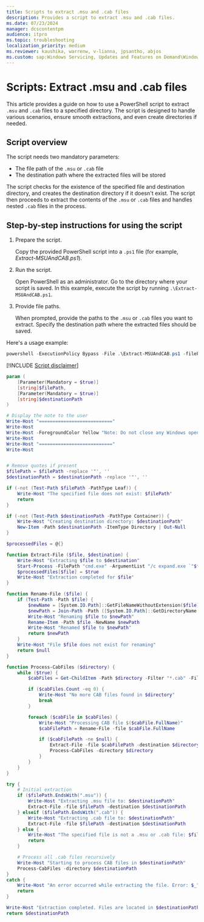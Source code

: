 ```yaml
---
title: Scripts to extract .msu and .cab files 
description: Provides a script to extract .msu and .cab files.
ms.date: 07/23/2024
manager: dcscontentpm
audience: itpro
ms.topic: troubleshooting
localization_priority: medium
ms.reviewer: kaushika, warrenw, v-lianna, jpsantho, abjos
ms.custom: sap:Windows Servicing, Updates and Features on Demand\Windows Update fails - installation stops with error, csstroubleshoot
---
```

# Scripts: Extract .msu and .cab files

This article provides a guide on how to use a PowerShell script to extract `.msu` and `.cab` files to a specified directory. The script is designed to handle various scenarios, ensure smooth extractions, and even create directories if needed.

## Script overview

The script needs two mandatory parameters:

- The file path of the `.msu` or `.cab` file
- The destination path where the extracted files will be stored

The script checks for the existence of the specified file and destination directory, and creates the destination directory if it doesn't exist. The script then proceeds to extract the contents of the `.msu` or `.cab` files and handles nested `.cab` files in the process.

## Step-by-step instructions for using the script

1. Prepare the script.

    Copy the provided PowerShell script into a `.ps1` file (for example, *Extract-MSUAndCAB.ps1*).

2. Run the script.

    Open PowerShell as an administrator. Go to the directory where your script is saved. In this example, execute the script by running `.\Extract-MSUAndCAB.ps1`.

3. Provide file paths.

    When prompted, provide the paths to the `.msu` or `.cab` files you want to extract. Specify the destination path where the extracted files should be saved.

Here's a usage example:

```powershell
powershell -ExecutionPolicy Bypass -File .\Extract-MSUAndCAB.ps1 -filePath "C:\<path>\<yourfile>.msu" -destinationPath "C:\<path>\<destination>"
```

[!INCLUDE [Script disclaimer](../../includes/script-disclaimer.md)]

```PowerShell
param (
    [Parameter(Mandatory = $true)]
    [string]$filePath,
    [Parameter(Mandatory = $true)]
    [string]$destinationPath
)

# Display the note to the user
Write-Host "==========================="
Write-Host
Write-Host -ForegroundColor Yellow "Note: Do not close any Windows opened by this script until it is completed."
Write-Host
Write-Host "==========================="
Write-Host


# Remove quotes if present
$filePath = $filePath -replace '"', ''
$destinationPath = $destinationPath -replace '"', ''

if (-not (Test-Path $filePath -PathType Leaf)) {
    Write-Host "The specified file does not exist: $filePath"
    return
}

if (-not (Test-Path $destinationPath -PathType Container)) {
    Write-Host "Creating destination directory: $destinationPath"
    New-Item -Path $destinationPath -ItemType Directory | Out-Null
}

$processedFiles = @{}

function Extract-File ($file, $destination) {
    Write-Host "Extracting $file to $destination"
    Start-Process -FilePath "cmd.exe" -ArgumentList "/c expand.exe `"$file`" -f:* `"$destination`" > nul 2>&1" -Wait -WindowStyle Hidden | Out-Null
    $processedFiles[$file] = $true
    Write-Host "Extraction completed for $file"
}

function Rename-File ($file) {
    if (Test-Path -Path $file) {
        $newName = [System.IO.Path]::GetFileNameWithoutExtension($file) + "_" + [System.Guid]::NewGuid().ToString("N") + [System.IO.Path]::GetExtension($file)
        $newPath = Join-Path -Path ([System.IO.Path]::GetDirectoryName($file)) -ChildPath $newName
        Write-Host "Renaming $file to $newPath"
        Rename-Item -Path $file -NewName $newPath
        Write-Host "Renamed $file to $newPath"
        return $newPath
    }
    Write-Host "File $file does not exist for renaming"
    return $null
}

function Process-CabFiles ($directory) {
    while ($true) {
        $cabFiles = Get-ChildItem -Path $directory -Filter "*.cab" -File | Where-Object { -not $processedFiles[$_.FullName] -and $_.Name -ne "wsusscan.cab" }

        if ($cabFiles.Count -eq 0) {
            Write-Host "No more CAB files found in $directory"
            break
        }

        foreach ($cabFile in $cabFiles) {
            Write-Host "Processing CAB file $($cabFile.FullName)"
            $cabFilePath = Rename-File -file $cabFile.FullName

            if ($cabFilePath -ne $null) {
                Extract-File -file $cabFilePath -destination $directory
                Process-CabFiles -directory $directory
            }
        }
    }
}

try {
    # Initial extraction
    if ($filePath.EndsWith(".msu")) {
        Write-Host "Extracting .msu file to: $destinationPath"
        Extract-File -file $filePath -destination $destinationPath
    } elseif ($filePath.EndsWith(".cab")) {
        Write-Host "Extracting .cab file to: $destinationPath"
        Extract-File -file $filePath -destination $destinationPath
    } else {
        Write-Host "The specified file is not a .msu or .cab file: $filePath"
        return
    }

    # Process all .cab files recursively
    Write-Host "Starting to process CAB files in $destinationPath"
    Process-CabFiles -directory $destinationPath
}
catch {
    Write-Host "An error occurred while extracting the file. Error: $_"
    return
}

Write-Host "Extraction completed. Files are located in $destinationPath"
return $destinationPath
```
